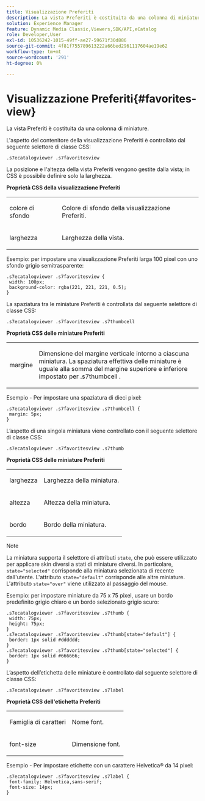 ```yaml
---
title: Visualizzazione Preferiti
description: La vista Preferiti è costituita da una colonna di miniature.
solution: Experience Manager
feature: Dynamic Media Classic,Viewers,SDK/API,eCatalog
role: Developer,User
exl-id: 10536242-1015-49ff-ae27-59671f30d886
source-git-commit: 4f81f755789613222a66bed2961117604ae19e62
workflow-type: tm+mt
source-wordcount: '291'
ht-degree: 0%

---
```


# Visualizzazione Preferiti{#favorites-view}

La vista Preferiti è costituita da una colonna di miniature.

<!--<a id="section_B6EFCCADB5A5495DAE6BBE42F7F405CB"></a>-->

L&#39;aspetto del contenitore della visualizzazione Preferiti è controllato dal seguente selettore di classe CSS:

```
.s7ecatalogviewer .s7favoritesview
```

La posizione e l&#39;altezza della vista Preferiti vengono gestite dalla vista; in CSS è possibile definire solo la larghezza.

**Proprietà CSS della visualizzazione Preferiti**

<table id="table_C48C56E696304C9BAFEE71BA9EA9A174"> 
 <tbody> 
  <tr> 
   <td colname="col1"> <p> <span class="codeph"> colore di sfondo </span> </p> </td> 
   <td colname="col2"> <p> Colore di sfondo della visualizzazione Preferiti. </p> </td> 
  </tr> 
  <tr> 
   <td colname="col1"> <p> <span class="codeph"> larghezza </span> </p> </td> 
   <td colname="col2"> <p>Larghezza della vista. </p> </td> 
  </tr> 
 </tbody> 
</table>

Esempio: per impostare una visualizzazione Preferiti larga 100 pixel con uno sfondo grigio semitrasparente:

```
.s7ecatalogviewer .s7favoritesview { 
 width: 100px; 
 background-color: rgba(221, 221, 221, 0.5); 
}
```

La spaziatura tra le miniature Preferiti è controllata dal seguente selettore di classe CSS:

```
.s7ecatalogviewer .s7favoritesview .s7thumbcell
```

**Proprietà CSS delle miniature Preferiti**

<table id="table_EED8CE63D805458196DE0E87C7E9945F"> 
 <tbody> 
  <tr> 
   <td colname="col1"> <p> <span class="codeph"> margine </span> </p> </td> 
   <td colname="col2"> <p> Dimensione del margine verticale intorno a ciascuna miniatura. La spaziatura effettiva delle miniature è uguale alla somma del margine superiore e inferiore impostato per <span class="codeph"> .s7thumbcell </span>. </p> </td> 
  </tr> 
 </tbody> 
</table>

Esempio - Per impostare una spaziatura di dieci pixel:

```
.s7ecatalogviewer .s7favoritesview .s7thumbcell { 
 margin: 5px; 
}
```

L’aspetto di una singola miniatura viene controllato con il seguente selettore di classe CSS:

```
.s7ecatalogviewer .s7favoritesview .s7thumb
```

**Proprietà CSS delle miniature Preferiti**

<table id="table_6F5B1438CAFA49E9B33400C6970ABDA1"> 
 <tbody> 
  <tr> 
   <td colname="col1"> <p> <span class="codeph"> larghezza </span> </p> </td> 
   <td colname="col2"> <p>Larghezza della miniatura. </p> </td> 
  </tr> 
  <tr> 
   <td colname="col1"> <p> <span class="codeph"> altezza </span> </p> </td> 
   <td colname="col2"> <p>Altezza della miniatura. </p> </td> 
  </tr> 
  <tr> 
   <td colname="col1"> <p> <span class="codeph"> bordo </span> </p> </td> 
   <td colname="col2"> <p>Bordo della miniatura. </p> </td> 
  </tr> 
 </tbody> 
</table>

>[!NOTE]
>
>La miniatura supporta il selettore di attributi `state`, che può essere utilizzato per applicare skin diversi a stati di miniature diversi. In particolare, `state="selected"` corrisponde alla miniatura selezionata di recente dall&#39;utente. L&#39;attributo `state="default"` corrisponde alle altre miniature. L&#39;attributo `state="over"` viene utilizzato al passaggio del mouse.

Esempio: per impostare miniature da 75 x 75 pixel, usare un bordo predefinito grigio chiaro e un bordo selezionato grigio scuro:

```
.s7ecatalogviewer .s7favoritesview .s7thumb { 
 width: 75px; 
 height: 75px;  
} 
.s7ecatalogviewer .s7favoritesview .s7thumb[state="default"] { 
 border: 1px solid #dddddd; 
} 
.s7ecatalogviewer .s7favoritesview .s7thumb[state="selected"] { 
 border: 1px solid #666666; 
}
```

L’aspetto dell’etichetta delle miniature è controllato dal seguente selettore di classe CSS:

```
.s7ecatalogviewer .s7favoritesview .s7label
```

**Proprietà CSS dell&#39;etichetta Preferiti**

<table id="table_B41339A16ACB46CB87D3EB1FD05FA2CD"> 
 <tbody> 
  <tr> 
   <td colname="col1"> <p> Famiglia di caratteri <span class="codeph"> </span> </p> </td> 
   <td colname="col2"> <p>Nome font. </p> </td> 
  </tr> 
  <tr> 
   <td colname="col1"> <p> <span class="codeph"> font-size </span> </p> </td> 
   <td colname="col2"> <p>Dimensione font. </p> </td> 
  </tr> 
 </tbody> 
</table>

Esempio - Per impostare etichette con un carattere Helvetica® da 14 pixel:

```
.s7ecatalogviewer .s7favoritesview .s7label { 
 font-family: Helvetica,sans-serif; 
 font-size: 14px; 
}
```
